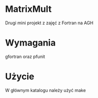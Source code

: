 # MatrixMult
Drugi mini projekt z zajęć z Fortran na AGH

# Wymagania
gfortran oraz pfunit

# Użycie
W głównym katalogu należy użyć make
